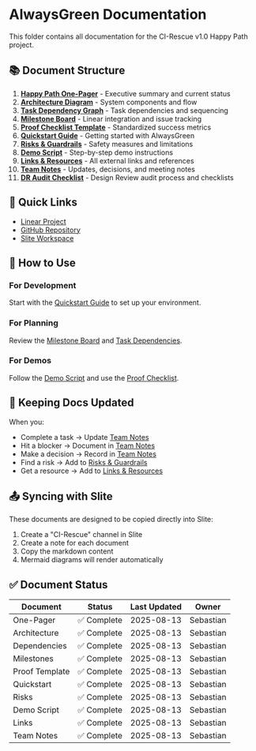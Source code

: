 # AlwaysGreen Documentation

This folder contains all documentation for the CI-Rescue v1.0 Happy Path project.

## 📚 Document Structure

1. **[Happy Path One-Pager](01-happy-path-one-pager.md)** - Executive summary and current status
2. **[Architecture Diagram](02-architecture-diagram.md)** - System components and flow
3. **[Task Dependency Graph](03-task-dependency-graph.md)** - Task dependencies and sequencing
4. **[Milestone Board](04-milestone-board.md)** - Linear integration and issue tracking
5. **[Proof Checklist Template](05-proof-checklist-template.md)** - Standardized success metrics
6. **[Quickstart Guide](06-quickstart-guide.md)** - Getting started with AlwaysGreen
7. **[Risks & Guardrails](07-risks-and-guardrails.md)** - Safety measures and limitations
8. **[Demo Script](08-demo-script.md)** - Step-by-step demo instructions
9. **[Links & Resources](09-links-and-resources.md)** - All external links and references
10. **[Team Notes](10-team-notes.md)** - Updates, decisions, and meeting notes
11. **[DR Audit Checklist](11-dr-audit-checklist.md)** - Design Review audit process and checklists

## 🚀 Quick Links

- [Linear Project](https://linear.app/nova-solve/project/ci-rescue-v10-happy-path-536aaf0d73d7)
- [GitHub Repository](https://github.com/alwaysgreenhq/alwaysgreen)
- [Slite Workspace](https://joinnova.slite.com)

## 📝 How to Use

### For Development

Start with the [Quickstart Guide](06-quickstart-guide.md) to set up your environment.

### For Planning

Review the [Milestone Board](04-milestone-board.md) and [Task Dependencies](03-task-dependency-graph.md).

### For Demos

Follow the [Demo Script](08-demo-script.md) and use the [Proof Checklist](05-proof-checklist-template.md).

## 🔄 Keeping Docs Updated

When you:

- Complete a task → Update [Team Notes](10-team-notes.md)
- Hit a blocker → Document in [Team Notes](10-team-notes.md)
- Make a decision → Record in [Team Notes](10-team-notes.md)
- Find a risk → Add to [Risks & Guardrails](07-risks-and-guardrails.md)
- Get a resource → Add to [Links & Resources](09-links-and-resources.md)

## 📤 Syncing with Slite

These documents are designed to be copied directly into Slite:

1. Create a "CI-Rescue" channel in Slite
2. Create a note for each document
3. Copy the markdown content
4. Mermaid diagrams will render automatically

## ✅ Document Status

| Document       | Status      | Last Updated | Owner     |
| -------------- | ----------- | ------------ | --------- |
| One-Pager      | ✅ Complete | 2025-08-13   | Sebastian |
| Architecture   | ✅ Complete | 2025-08-13   | Sebastian |
| Dependencies   | ✅ Complete | 2025-08-13   | Sebastian |
| Milestones     | ✅ Complete | 2025-08-13   | Sebastian |
| Proof Template | ✅ Complete | 2025-08-13   | Sebastian |
| Quickstart     | ✅ Complete | 2025-08-13   | Sebastian |
| Risks          | ✅ Complete | 2025-08-13   | Sebastian |
| Demo Script    | ✅ Complete | 2025-08-13   | Sebastian |
| Links          | ✅ Complete | 2025-08-13   | Sebastian |
| Team Notes     | ✅ Complete | 2025-08-13   | Sebastian |
